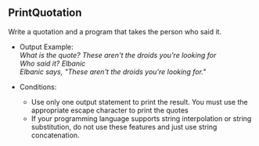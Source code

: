 ## PrintQuotation

Write a quotation and a program that takes the person who said it.

* Output Example:
	<br>*What is the quote? These aren't the droids you're looking for*
	<br>*Who said it? Elbanic*
	<br>*Elbanic says, "These aren't the droids you're looking for."*

* Conditions:
	* Use only one output statement to print the result. You must use the appropriate escape character to print the quotes
	* If your programming language supports string interpolation or string substitution, do not use these features and just use string concatenation.

